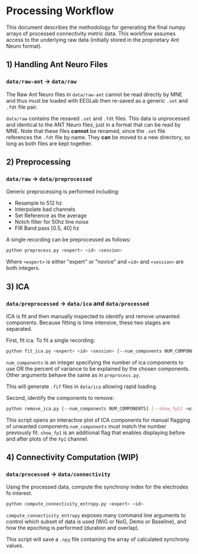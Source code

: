 # Processing Workflow
This document describes the methodology for generating the final numpy arrays of processed connectivity metric data. This workflow assumes access to the underlying raw data (initially stored in the proprietary Ant Neuro format).

## 1) Handling Ant Neuro Files
### ```data/raw-ant``` -> ```data/raw```
The Raw Ant Neuro files in ```data/raw-ant``` cannot be read directly by MNE and thus must be loaded with EEGLab then re-saved as a generic `.set` and `.fdt` file pair. 

`data/raw` contains the resaved `.set` and `.fdt` files. This data is unprocessed and identical to the ANT Neuro files, just in a format that can be read by MNE. Note that these files **cannot** be renamed, since the `.set` file references the `.fdt` file by name. They **can** be moved to a new directory, so long as both files are kept together.

## 2) Preprocessing
### ```data/raw``` -> ```data/preprocessed```
Generic preprocessing is performed including:
* Resample to 512 hz
* Interpolate bad channels
* Set Reference as the average
* Notch filter for 50hz line noise
* FIR Band pass [0.5, 40] hz

A single recording can be preprocessed as follows:

```bash 
python preprocess.py <expert> <id> <session>
```
Where `<expert>` is either "expert" or "novice" and `<id>` and `<session>` are both integers.

## 3) ICA
### ```data/preprocessed``` -> ```data/ica``` and ```data/processed```
ICA is fit and then manually inspected to identify and remove unwanted components. Because fitting is time intensive, these two stages are separated.

First, fit ica. To fit a single recording:

```bash
python fit_ica.py <expert> <id> <session> [--num_components NUM_COMPONENTS]
```

`num_components` is an integer specifying the number of ica components to use OR the percent of variance to be explained by the chosen components. Other arguments behave the same as in `preprocess.py`.

This will generate `.fif` files in ```data/ica``` allowing rapid loading.

Second, identify the components to remove:

```bash
python remove_ica.py [--num_components NUM_COMPONENTS] [--show_fp1] <expert> <id> <session>
```

This script opens an interactive plot of ICA components for manual flagging of unwanted components.`num_components` must match the number previously fit. `show_fp1` is an additional flag that enables displaying before and after plots of the `Fp1` channel.


## 4) Connectivity Computation (WIP)
### ```data/processed``` -> ```data/connectivity```
Using the processed data, compute the synchrony index for the electrodes fo interest.

```bash
python compute_connectivity_entropy.py <expert> <id>
```

`compute_connectivity_entropy` exposes many command line arguments to control which subset of data is used (WiG or NoG, Demo or Baseline), and how the epoching is performed (duration and overlap).

This script will save a ```.npy``` file containing the array of calculated synchrony values.